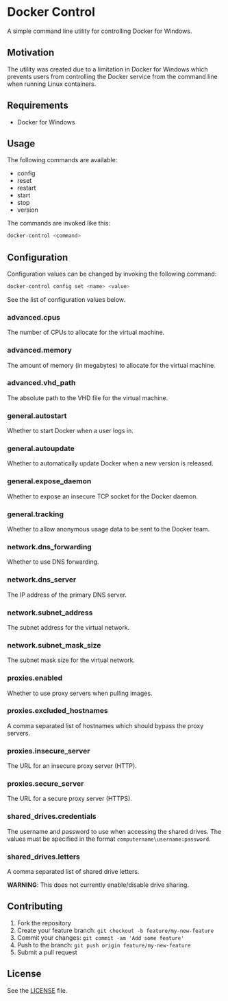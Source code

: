 # Docker Control

A simple command line utility for controlling Docker for Windows.

## Motivation

The utility was created due to a limitation in Docker for Windows which
prevents users from controlling the Docker service from the command line when
running Linux containers.

## Requirements

* Docker for Windows

## Usage

The following commands are available:

* config
* reset
* restart
* start
* stop
* version

The commands are invoked like this:

```bash
docker-control <command>
```

## Configuration

Configuration values can be changed by invoking the following command:

```bash
docker-control config set <name> <value>
```

See the list of configuration values below.

### advanced.cpus

The number of CPUs to allocate for the virtual machine.

### advanced.memory

The amount of memory (in megabytes) to allocate for the virtual machine.

### advanced.vhd_path

The absolute path to the VHD file for the virtual machine.

### general.autostart

Whether to start Docker when a user logs in.

### general.autoupdate

Whether to automatically update Docker when a new version is released.

### general.expose_daemon

Whether to expose an insecure TCP socket for the Docker daemon.

### general.tracking

Whether to allow anonymous usage data to be sent to the Docker team.

### network.dns_forwarding

Whether to use DNS forwarding.

### network.dns_server

The IP address of the primary DNS server.

### network.subnet_address

The subnet address for the virtual network.

### network.subnet_mask_size

The subnet mask size for the virtual network.

### proxies.enabled

Whether to use proxy servers when pulling images.

### proxies.excluded_hostnames

A comma separated list of hostnames which should bypass the proxy servers.

### proxies.insecure_server

The URL for an insecure proxy server (HTTP).

### proxies.secure_server

The URL for a secure proxy server (HTTPS).

### shared_drives.credentials

The username and password to use when accessing the shared drives. The values
must be specified in the format `computername\username:password`.

### shared_drives.letters

A comma separated list of shared drive letters.

**WARNING**: This does not currently enable/disable drive sharing.

## Contributing

1. Fork the repository
2. Create your feature branch: `git checkout -b feature/my-new-feature`
3. Commit your changes: `git commit -am 'Add some feature'`
4. Push to the branch: `git push origin feature/my-new-feature`
5. Submit a pull request

## License

See the [LICENSE](LICENSE) file.
